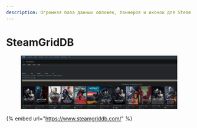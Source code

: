 ```yaml
---
description: Огромная база данных обложек, баннеров и иконок для Steam
---
```


# SteamGridDB

<figure><img src="../../.gitbook/assets/Снимок экрана от 2023-10-27 09-33-34.png" alt=""><figcaption></figcaption></figure>

{% embed url="https://www.steamgriddb.com/" %}
